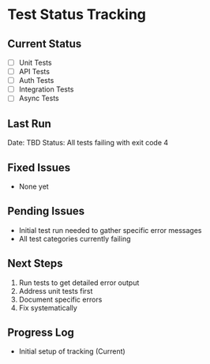 # Test Status Tracking

## Current Status

- [ ] Unit Tests
- [ ] API Tests
- [ ] Auth Tests
- [ ] Integration Tests
- [ ] Async Tests

## Last Run

Date: TBD
Status: All tests failing with exit code 4

## Fixed Issues

- None yet

## Pending Issues

- Initial test run needed to gather specific error messages
- All test categories currently failing

## Next Steps

1. Run tests to get detailed error output
2. Address unit tests first
3. Document specific errors
4. Fix systematically

## Progress Log

- Initial setup of tracking (Current)
